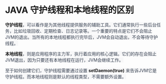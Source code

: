 # JAVA 守护线程和本地线程的区别

**<font style="background-color:rgb(247, 247, 248);">守护线程</font>**<font style="color:rgb(55, 65, 81);background-color:rgb(247, 247, 248);">，可以看作是为其他线程提供服务的辅助工具。它们通常执行一些后台任务，比如垃圾回收、定期检查、日志记录等。一个重要的特点是它们不会阻止JVM的退出。当所有的本地线程都执行完毕后，JVM会自动退出，不会等待守护线程。</font>

**<font style="background-color:rgb(247, 247, 248);">本地线程</font>**<font style="color:rgb(55, 65, 81);background-color:rgb(247, 247, 248);">，则是应用程序的主力军，执行着应用的核心逻辑。它们的存在会阻止JVM退出，因为只要还有本地线程在运行，JVM会继续工作。</font>

<font style="color:rgb(55, 65, 81);background-color:rgb(247, 247, 248);">至于如何创建它们，守护线程需要通过设置 </font>**<font style="background-color:rgb(247, 247, 248);">setDaemon(true)</font>**<font style="color:rgb(55, 65, 81);background-color:rgb(247, 247, 248);"> 来告诉JVM它是守护线程。而本地线程则是默认的线程类型，不需要额外设置。</font>

